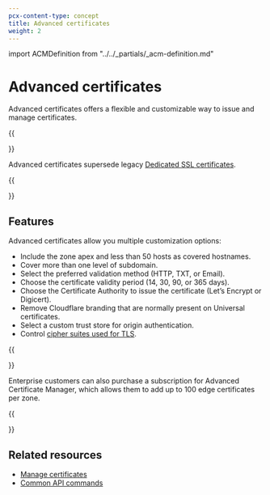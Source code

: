 ```yaml
---
pcx-content-type: concept
title: Advanced certificates
weight: 2
---
```


import ACMDefinition from "../../\_partials/\_acm-definition.md"

# Advanced certificates

Advanced certificates offers a flexible and customizable way to issue and manage certificates.

<ACMDefinition/>

{{<Aside type="note" header="Note">}}

Advanced certificates supersede legacy [Dedicated SSL certificates](https://support.cloudflare.com/hc/articles/228009108).

{{</Aside>}}

## Features

Advanced certificates allow you multiple customization options:

*   Include the zone apex and less than 50 hosts as covered hostnames.
*   Cover more than one level of subdomain.
*   Select the preferred validation method (HTTP, TXT, or Email).
*   Choose the certificate validity period (14, 30, 90, or 365 days).
*   Choose the Certificate Authority to issue the certificate (Let’s Encrypt or Digicert).
*   Remove Cloudflare branding that are normally present on Universal certificates.
*   Select a custom trust store for origin authentication.
*   Control [cipher suites used for TLS](/ssl/ssl-tls/cipher-suites/#disable-cipher-suites).

{{<Aside type="note">}}

Enterprise customers can also purchase a subscription for Advanced Certificate Manager, which allows them to add up to 100 edge certificates per zone.

{{</Aside>}}

## Related resources

*   [Manage certificates](/ssl/manage-certificates/)
*   [Common API commands](/ssl/api-commands/)
